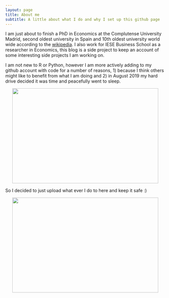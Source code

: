 ```yaml
---
layout: page
title: About me
subtitle: A little about what I do and why I set up this github page
---
```


I am just about to finish a PhD in Economics at the Complutense University Madrid, second oldest university in Spain and 10th oldest university world wide according to the [wikipedia](https://en.wikipedia.org/wiki/List_of_oldest_universities_in_continuous_operation). I also work for IESE Business School as a researcher in Economics, this blog is a side project to keep an account of some interesting side projects I am working on.

I am not new to R or Python, however I am more actively adding to my github account with code for a number of reasons, 1) because I think others might like to benefit from what I am doing and 2) in August 2019 my hard drive decided it was time and peacefully went to sleep.

<p align="center">
  <img width="460" height="300" src="https://github.com/msmith01/msmith01.github.io/blob/master/img/nobackup.jpg">
</p>

So I decided to just upload what ever I do to here and keep it safe :)

<p align="center">
  <img width="460" height="300" src="https://github.com/msmith01/msmith01.github.io/blob/master/img/dataloss.jpg">
</p>

